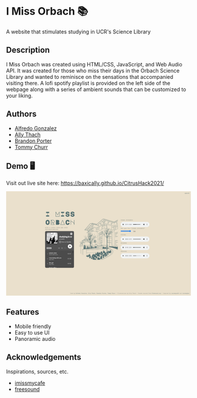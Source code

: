 # I Miss Orbach 📚
A website that stimulates studying in UCR's Science Library

## Description
I Miss Orbach was created using HTML/CSS, JavaScript, and Web Audio API. It was created for those who miss their days in the Orbach Science Library and wanted to reminisce on the sensations that accompanied visiting there. A lofi spotify playlist is provided on the left side of the webpage along with a series of ambient sounds that can be customized to your liking.

## Authors
- [Alfredo Gonzalez](https://github.com/Dakoth)
- [Ally Thach](https://github.com/baxically)
- [Brandon Porter](https://github.com/bmpgotcha)
- [Tommy Churr](https://github.com/Chhurio)

## Demo 🖥️
Visit out live site here: https://baxically.github.io/CitrusHack2021/

![Screenshot of website](https://raw.githubusercontent.com/baxically/CitrusHack2021/master/orbach.png)

## Features
- Mobile friendly
- Easy to use UI
- Panoramic audio

## Acknowledgements
Inspirations, sources, etc.
- [imissmycafe](https://imissmycafe.com/)
- [freesound](https://freesound.org/)
